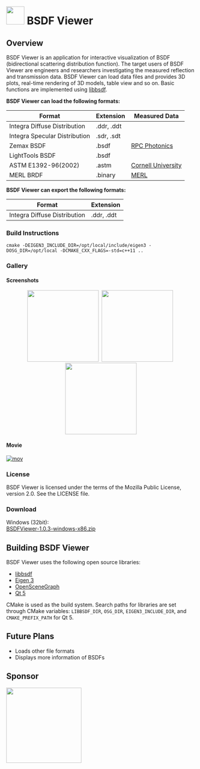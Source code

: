 # <img src="resource/BSDFViewer.png" width="48"/> BSDF Viewer
## Overview
BSDF Viewer is an application for interactive visualization of BSDF (bidirectional scattering distribution function).
The target users of BSDF Viewer are engineers and researchers investigating the measured reflection and transmission data.
BSDF Viewer can load data files and provides 3D plots, real-time rendering of 3D models, table view and so on.
Basic functions are implemented using [libbsdf][1].

**BSDF Viewer can load the following formats:**

Format | Extension | Measured Data |
-------|---------------------------------|-----|
Integra Diffuse Distribution | .ddr, .ddt |   |
Integra Specular Distribution | .sdr, .sdt |   |
Zemax BSDF | .bsdf | [RPC Photonics][9] |
LightTools BSDF | .bsdf |   |
ASTM E1392-96(2002) | .astm | [Cornell University][7] |
MERL BRDF | .binary | [MERL][8] |

**BSDF Viewer can export the following formats:**

Format | Extension
-------|---------------------------------
Integra Diffuse Distribution | .ddr, .ddt

### Build Instructions
``cmake -DEIGEN3_INCLUDE_DIR=/opt/local/include/eigen3 -DOSG_DIR=/opt/local -DCMAKE_CXX_FLAGS=-std=c++11 ..``

### Gallery
#### Screenshots
<p align="center">
<img src="https://raw.githubusercontent.com/wiki/KimuraRyo/BSDFViewer/images/screenshot1.png" height="190"/>&nbsp;
<img src="https://raw.githubusercontent.com/wiki/KimuraRyo/BSDFViewer/images/screenshot2.png" height="190"/>&nbsp;
<img src="https://raw.githubusercontent.com/wiki/KimuraRyo/BSDFViewer/images/screenshot3.png" height="190"/>
</p>

#### Movie
[![mov](http://img.youtube.com/vi/AJXpTs0InYc/mqdefault.jpg)](https://youtu.be/AJXpTs0InYc)

### License
BSDF Viewer is licensed under the terms of the Mozilla Public License, version 2.0.
See the LICENSE file.

### Download
Windows (32bit):  
[BSDFViewer-1.0.3-windows-x86.zip][6]

## Building BSDF Viewer
BSDF Viewer uses the following open source libraries:

* [libbsdf][1]
* [Eigen 3][2]
* [OpenSceneGraph][3]
* [Qt 5][4]

CMake is used as the build system.
Search paths for libraries are set through CMake variables: `LIBBSDF_DIR`, `OSG_DIR`, `EIGEN3_INCLUDE_DIR`, and `CMAKE_PREFIX_PATH` for Qt 5.

## Future Plans
* Loads other file formats
* Displays more information of BSDFs

## Sponsor
[<img src="resource/IntegraLogo.png" width="200"/>][5]

[1]: https://github.com/KimuraRyo/libbsdf "libbsdf"
[2]: http://eigen.tuxfamily.org/index.php?title=Main_Page "Eigen"
[3]: http://www.openscenegraph.org "OpenSceneGraph"
[4]: http://www.qt.io "Qt"
[5]: http://www.integra.jp/en "Integra"
[6]: https://raw.githubusercontent.com/wiki/KimuraRyo/BSDFViewer/binaries/BSDFViewer-1.0.3-windows-x86.zip
[7]: http://www.graphics.cornell.edu/online/measurements/reflectance/
[8]: http://www.merl.com/brdf
[9]: http://www.rpcphotonics.com/bsdf-data-optical-diffusers/
